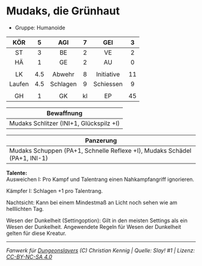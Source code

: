 # Mudaks, die Grünhaut  
- Gruppe: Humanoide  

| KÖR | 5 | AGI | 7 | GEI | 3 |
| :-: | :-: | :-: | :-: | :-: | :-: |
| ST | 3 | BE | 2 | VE | 2 |
| HÄ | 1 | GE | 2 | AU | 0 |
|  |
| LK | 4.5 | Abwehr | 8 | Initiative | 11 |
| Laufen | 4.5 | Schlagen | 9 | Schiessen | 9 |
|  |
| GH | 1 | GK | kl | EP | 45 |

| Bewaffnung |
| --- |
| Mudaks Schlitzer (INI+1, Glückspilz +I) |


| Panzerung |
| --- |
| Mudaks Schuppen (PA+1, Schnelle Reflexe +I), Mudaks Schädel (PA+1, INI-1) |


**Talente:**  
Ausweichen I: Pro Kampf und Talentrang einen Nahkampfangriff ignorieren.

Kämpfer I: Schlagen +1 pro Talentrang.

Nachtsicht: Kann bei einem Mindestmaß an Licht noch sehen wie am helllichten Tag.

Wesen der Dunkelheit (Settingoption): Gilt in den meisten Settings als ein Wesen der Dunkelheit. Angewendete Regeln für Wesen der Dunkelheit gelten für diese Kreatur.





___
*Fanwerk für [Dungeonslayers](https://www.dungeonslayers.net/) (C) Christian Kennig | Quelle: Slay! #1 | Lizenz: [CC-BY-NC-SA 4.0](https://creativecommons.org/licenses/by-nc-sa/4.0/deed.de)*
